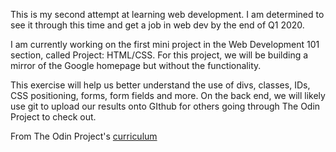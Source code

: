 This is my second attempt at learning web development. I am determined to see it through this time and get a job in web dev by the end of Q1 2020. 

I am currently working on the first mini project in the Web Development 101 section, called Project: HTML/CSS. For this project, we will be building a mirror of the Google homepage but without the functionality.

This exercise will help us better understand the use of divs, classes, IDs, CSS positioning, forms, form fields and more. On the back end, we will likely use git to upload our results onto GIthub for others going through The Odin Project to check out.

From The Odin Project's [curriculum](http://www.theodinproject.com/courses/web-development-101/lessons/html-css) 